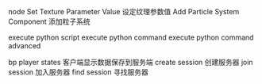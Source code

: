 node
Set Texture Parameter Value         设定纹理参数值
Add Particle System Component       添加粒子系统

execute python script
execute python command
execute python command advanced

bp
player states 客户端显示数据保存到服务端
create session 创建服务器
join session 加入服务器
find session 寻找服务器

